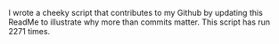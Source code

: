 I wrote a cheeky script that contributes to my Github by updating this ReadMe to illustrate why more than commits matter. This script has run 2271 times.